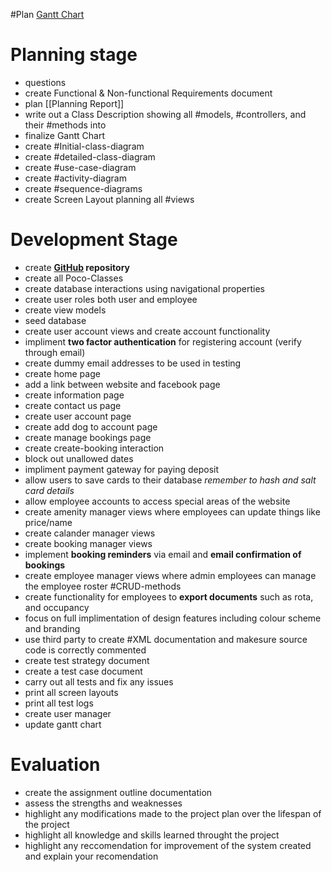#Plan
[Gantt Chart](C:\Users\PARKj\OneDrive\college\HND\Block_Three\Graded_Unit\Documentation\Planning\Project_Plan_Example1.xlsx)
# Planning stage 
- questions
- create Functional & Non-functional Requirements document 
- plan [[Planning Report]] 
- write out a Class Description showing all #models, #controllers, and their #methods into 
- finalize Gantt Chart
- create #Initial-class-diagram
- create #detailed-class-diagram
- create #use-case-diagram
- create #activity-diagram
- create #sequence-diagrams
- create Screen Layout planning all #views

# Development Stage
- create **[GitHub](https://github.com/) repository**
- create all Poco-Classes
- create database interactions using navigational properties
- create user roles both user and employee
- create view models
- seed database
- create user account views and create account functionality
- impliment **two factor authentication** for registering account (verify through email)
- create dummy email addresses to be used in testing
- create home page
- add a link between website and facebook page
- create information page
- create contact us page
- create user account page
- create add dog to account page
- create manage bookings page
- create create-booking interaction
- block out unallowed dates
- impliment payment gateway for paying deposit
- allow users to save cards to their database *remember to hash and salt card details* 
- allow employee accounts to access special areas of the website
- create amenity manager views where employees can update things like price/name
- create calander manager views
- create booking manager views
- implement  **booking reminders** via email and **email confirmation of bookings**
- create employee manager views where admin employees can manage the employee roster #CRUD-methods
- create functionality for employees to **export documents** such as rota, and occupancy
- focus on full implimentation of design features including colour scheme and branding
- use third party to create #XML documentation and makesure source code is correctly commented
- create test strategy document
- create a test case document 
- carry out all tests and fix any issues
- print all screen layouts
- print all test logs
- create user manager
- update gantt chart
# Evaluation
- create the assignment outline documentation
- assess the strengths and weaknesses 
- highlight any modifications made to the project plan over the lifespan of the project
- highlight all knowledge and skills learned throught the project
- highlight any reccomendation for improvement of the system created and explain your recomendation